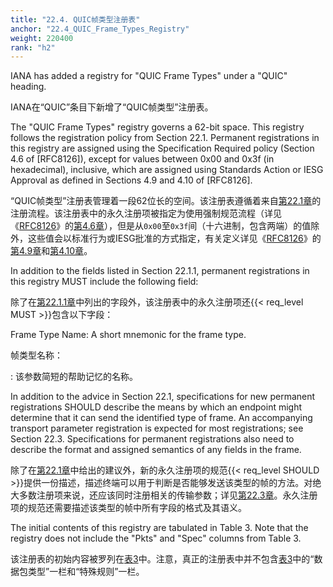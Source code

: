 ```yaml
---
title: "22.4. QUIC帧类型注册表"
anchor: "22.4_QUIC_Frame_Types_Registry"
weight: 220400
rank: "h2"
---
```


IANA has added a registry for "QUIC Frame Types" under a "QUIC" heading.

IANA在“QUIC”条目下新增了“QUIC帧类型”注册表。

The "QUIC Frame Types" registry governs a 62-bit space. This registry follows the registration policy from Section 22.1. Permanent registrations in this registry are assigned using the Specification Required policy (Section 4.6 of [RFC8126]), except for values between 0x00 and 0x3f (in hexadecimal), inclusive, which are assigned using Standards Action or IESG Approval as defined in Sections 4.9 and 4.10 of [RFC8126].

“QUIC帧类型”注册表管理着一段62位长的空间。该注册表遵循着来自[第22.1章]()的注册流程。该注册表中的永久注册项被指定为使用强制规范流程（详见《[RFC8126]()》的[第4.6章]()），但是从`0x00`至`0x3f`间（十六进制，包含两端）的值除外，这些值会以标准行为或IESG批准的方式指定，有关定义详见《[RFC8126]()》的[第4.9章]()和[第4.10章]()。

In addition to the fields listed in Section 22.1.1, permanent registrations in this registry MUST include the following field:

除了在[第22.1.1章]()中列出的字段外，该注册表中的永久注册项还{{< req_level MUST >}}包含以下字段：

Frame Type Name:
A short mnemonic for the frame type.

帧类型名称：

:   该参数简短的帮助记忆的名称。

In addition to the advice in Section 22.1, specifications for new permanent registrations SHOULD describe the means by which an endpoint might determine that it can send the identified type of frame. An accompanying transport parameter registration is expected for most registrations; see Section 22.3. Specifications for permanent registrations also need to describe the format and assigned semantics of any fields in the frame.

除了在[第22.1章]()中给出的建议外，新的永久注册项的规范{{< req_level SHOULD >}}提供一份描述，描述终端可以用于判断是否能够发送该类型的帧的方法。对绝大多数注册项来说，还应该同时注册相关的传输参数；详见[第22.3章]()。永久注册项的规范还需要描述该类型的帧中所有字段的格式及其语义。

The initial contents of this registry are tabulated in Table 3. Note that the registry does not include the "Pkts" and "Spec" columns from Table 3.

该注册表的初始内容被罗列在[表3]()中。注意，真正的注册表中并不包含[表3]()中的“数据包类型”一栏和“特殊规则”一栏。
